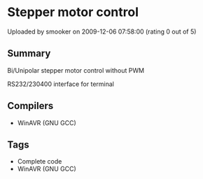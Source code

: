 # Stepper motor control

Uploaded by smooker on 2009-12-06 07:58:00 (rating 0 out of 5)

## Summary

Bi/Unipolar stepper motor control without PWM  

RS232/230400 interface for terminal

## Compilers

- WinAVR (GNU GCC)

## Tags

- Complete code
- WinAVR (GNU GCC)
